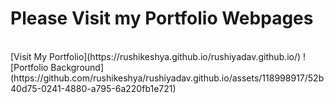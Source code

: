 # Please Visit my Portfolio Webpages
<br>
[Visit My Portfolio](https://rushikeshya.github.io/rushiyadav.github.io/)
![Portfolio Background](https://github.com/rushikeshya/rushiyadav.github.io/assets/118998917/52b40d75-0241-4880-a795-6a220fb1e721)

